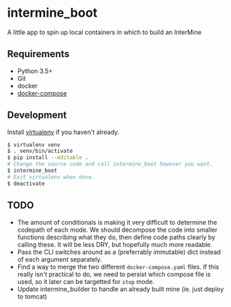 # intermine_boot

A little app to spin up local containers in which to build an InterMine

## Requirements
- Python 3.5+
- Git
- docker
- [docker-compose](https://docs.docker.com/compose/install/)

## Development

Install [virtualenv](https://virtualenv.pypa.io/en/stable/installation/) if you haven't already.

```bash
$ virtualenv venv
$ . venv/bin/activate
$ pip install --editable .
# Change the source code and call intermine_boot however you want.
$ intermine_boot
# Exit virtualenv when done.
$ deactivate
```

## TODO

- The amount of conditionals is making it very difficult to determine the codepath of each mode. We should decompose the code into smaller functions describing what they do, then define code paths clearly by calling these. It will be less DRY, but hopefully much more readable.
- Pass the CLI switches around as a (preferrably immutable) dict instead of each argument separately.
- Find a way to merge the two different `docker-compose.yaml` files. If this really isn't practical to do, we need to persist which compose file is used, so it later can be targetted for `stop` mode.
- Update intermine_builder to handle an already built mine (ie. just deploy to tomcat)
